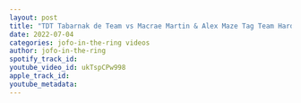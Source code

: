 ```yaml
---
layout: post
title: "TDT Tabarnak de Team vs Macrae Martin & Alex Maze Tag Team Hardcore Match IWS Hardcore Heat"
date: 2022-07-04
categories: jofo-in-the-ring videos
author: jofo-in-the-ring
spotify_track_id: 
youtube_video_id: ukTspCPw998
apple_track_id: 
youtube_metadata: 
---
```

